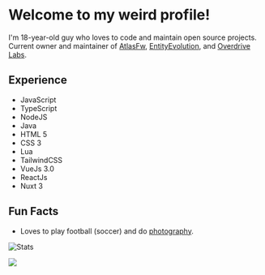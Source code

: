 # Welcome to my weird profile!
I'm 18-year-old guy who loves to code and maintain open source projects. Current owner and maintainer of [AtlasFw](https://github.com/AtlasFw), [EntityEvolution](https://github.com/EntityEvolution), and [Overdrive Labs](https://github.com/OverdriveLabs).

## Experience
- JavaScript
- TypeScript
- NodeJS
- Java
- HTML 5
- CSS 3
- Lua
- TailwindCSS
- VueJs 3.0
- ReactJs
- Nuxt 3

## Fun Facts
- Loves to play football (soccer) and do [photography](https://imbombay.tech/gallery).

![Stats](https://github-readme-stats.vercel.app/api?username=BombayV&show_icons=true&theme=midnight-purple&count_private=true&include_all_commits=true&border_radius=10)

<img src="https://komarev.com/ghpvc/?username=BombayV&style=flat-square"/>
